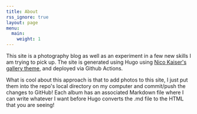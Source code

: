 ```yaml
---
title: About
rss_ignore: true
layout: page
menu:
  main:
    weight: 1
---
```


This site is a photography blog as well as an experiment in a few new skills I am trying to pick up. The site is generated using Hugo using [Nico Kaiser's gallery theme](https://github.com/nicokaiser/hugo-theme-gallery), and deployed via Github Actions.

What is cool about this approach is that to add photos to this site, I just put them into the repo's local directory on my computer and commit/push the changes to GitHub! Each album has an associated Markdown file where I can write whatever I want before Hugo converts the .md file to the HTML that you are seeing!
